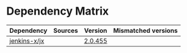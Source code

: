 # Dependency Matrix

Dependency | Sources | Version | Mismatched versions
---------- | ------- | ------- | -------------------
[jenkins-x/jx](https://github.com/jenkins-x/jx) |  | [2.0.455](https://github.com/jenkins-x/jx/releases/tag/v2.0.455) | 

